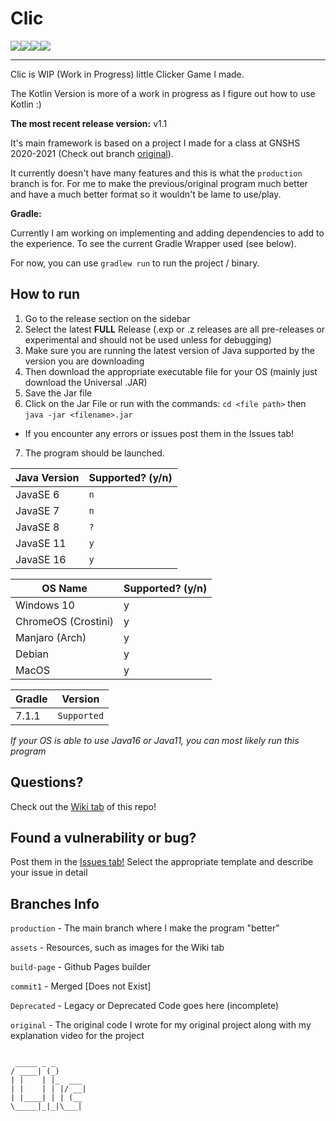 # Clic
![](https://img.shields.io/github/languages/code-size/exoad/Clic?style=flat-square)![](https://img.shields.io/github/repo-size/exoad/Clic?style=flat-square)![](https://img.shields.io/github/issues/exoad/Clic?style=flat-square)![](https://img.shields.io/github/languages/top/exoad/Clic?style=flat-square)

___
Clic is WIP (Work in Progress) little Clicker Game I made.

The Kotlin Version is more of a work in progress as I figure out how to use Kotlin :)

**The most recent release version:** v1.1

It's main framework is based on a project I made for a class at GNSHS 2020-2021 (Check out branch [original](https://github.com/exoad/Clic/tree/original)).

It currently doesn't have many features and this is what the `production` branch is for. For me to make the previous/original program much better and have a much better format so it wouldn't be lame to use/play.

**Gradle:**

Currently I am working on implementing and adding dependencies to add to the experience. To see the current Gradle Wrapper used (see below). 

For now, you can use `gradlew run` to run the project / binary.

## How to run
1. Go to the release section on the sidebar
2. Select the latest **FULL** Release (.exp or .z releases are all pre-releases or experimental and should not be used unless for debugging)
3. Make sure you are running the latest version of Java supported by the version you are downloading
4. Then download the appropriate executable file for your OS (mainly just download the Universal .JAR)
5. Save the Jar file
6. Click on the Jar File or run with the commands: `cd <file path>` then `java -jar <filename>.jar`
- If you encounter any errors or issues post them in the Issues tab!
7. The program should be launched.

| Java Version | Supported? (y/n) |
| ------------ | ---------------- |
| JavaSE 6 | `n` |
| JavaSE 7 | `n` |
| JavaSE 8    | `?` |
| JavaSE 11 | `y` |
| JavaSE 16 | `y` |

| OS Name | Supported? (y/n) |
| ------- | ---------------- |
| Windows 10 | y |
| ChromeOS (Crostini) | y |
| Manjaro (Arch) | y |
| Debian | y |
| MacOS | y |

| Gradle | Version | 
| ------ | ------- | 
| 7.1.1  | `Supported`|

*If your OS is able to use Java16 or Java11, you can most likely run this program*

## Questions?
Check out the [Wiki tab](https://github.com/exoad/Clic/wiki) of this repo!

## Found a vulnerability or bug?
Post them in the [Issues tab!](https://github.com/exoad/Clic/issues) Select the appropriate template and describe your issue in detail

## Branches Info
`production` - The main branch where I make the program "better"

`assets` - Resources, such as images for the Wiki tab

`build-page` - Github Pages builder

`commit1` - Merged [Does not Exist]

`Deprecated` - Legacy or Deprecated Code goes here (incomplete)

`original` - The original code I wrote for my original project along with my explanation video for the project
  
  
  ```

   _____ _ _      
  / ____| (_)     
 | |    | |_  ___ 
 | |    | | |/ __|
 | |____| | | (__ 
  \_____|_|_|\___|
                  
                  
```
